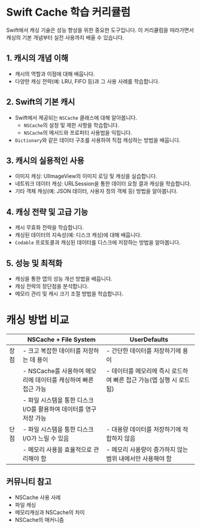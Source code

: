 # Swift Cache 학습 커리큘럼

Swift에서 캐싱 기술은 성능 향상을 위한 중요한 도구입니다. 이 커리큘럼을 따라가면서 캐싱의 기본 개념부터 실전 사용까지 배울 수 있습니다.

## 1. 캐시의 개념 이해
- 캐시의 역할과 이점에 대해 배웁니다.
- 다양한 캐싱 전략(예: LRU, FIFO 등)과 그 사용 사례를 학습합니다.

## 2. Swift의 기본 캐시
- Swift에서 제공되는 `NSCache` 클래스에 대해 알아봅니다.
    - `NSCache`의 설정 및 제한 사항을 학습합니다.
    - `NSCache`의 메서드와 프로퍼티 사용법을 익힙니다.
- `Dictionary`와 같은 데이터 구조를 사용하여 직접 캐싱하는 방법을 배웁니다.

## 3. 캐시의 실용적인 사용
- 이미지 캐싱: UIImageView의 이미지 로딩 및 캐싱을 실습합니다.
- 네트워크 데이터 캐싱: URLSession을 통한 데이터 요청 결과 캐싱을 학습합니다.
- 기타 객체 캐싱(예: JSON 데이터, 사용자 정의 객체 등) 방법을 알아봅니다.

## 4. 캐싱 전략 및 고급 기능
- 캐시 무효화 전략을 학습합니다.
- 캐싱된 데이터의 지속성(예: 디스크 캐싱)에 대해 배웁니다.
- `Codable` 프로토콜과 캐싱된 데이터를 디스크에 저장하는 방법을 알아봅니다.

## 5. 성능 및 최적화
- 캐싱을 통한 앱의 성능 개선 방법을 배웁니다.
- 캐싱 전략의 장단점을 분석합니다.
- 메모리 관리 및 캐시 크기 조절 방법을 학습합니다.

# 캐싱 방법 비교

|                        | NSCache + File System                                      | UserDefaults                                               |
|------------------------|------------------------------------------------------------|------------------------------------------------------------|
| 장점                   | - 크고 복잡한 데이터를 저장하는 데 용이                     | - 간단한 데이터를 저장하기에 용이                           |
|                        | - NSCache를 사용하여 메모리에 데이터를 캐싱하여 빠른 접근 가능 | - 데이터를 메모리에 즉시 로드하여 빠른 접근 가능(앱 실행 시 로드됨)          |
|                        | - 파일 시스템을 통한 디스크 I/O를 활용하여 데이터를 영구 저장 가능 |                                                          |
| 단점                   | - 파일 시스템을 통한 디스크 I/O가 느릴 수 있음             | - 대용량 데이터를 저장하기에 적합하지 않음                  |
|                        | - 메모리 사용을 효율적으로 관리해야 함                     | - 메모리 사용량이 증가하지 않는 범위 내에서만 사용해야 함 |


## 커뮤니티 참고
- NSCache 사용 사례
- 파일 캐싱
- 메모리캐싱과 NSCache의 차이
- NSCache의 매커니즘
